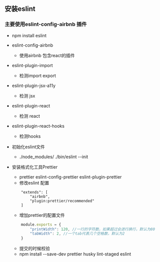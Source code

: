 ## 安装eslint

### 主要使用eslint-config-airbnb 插件

- npm install eslint  
- eslint-config-airbnb
    - 使用airbnb 包含react的插件
- eslint-plugin-import
    - 检测import export
- eslint-plugin-jsx-a11y
    - 检测 jsx
- eslint-plugin-react
    - 检测 react
- eslint-plugin-react-hooks
    - 检测hooks

- 初始化eslint文件
    - ./node_modules/ ./bin/eslint --init

- 安装格式化工具Prettier
    - prettier eslint-config-prettier eslint-plugin-prettier
    - 修改eslint 配置
    ```javascrip
        "extends": [
            "airbnb",
            "plugin:prettier/recommended"
        ]
    ```
    - 增加prettier的配置文件
    ```javascript
        module.exports = {
            "printWidth": 120, //一行的字符数，如果超过会进行换行，默认为80
            "tabWidth": 2, //一个tab代表几个空格数，默认为2
        }
    ```
    - 提交的时候校验
    - npm install --save-dev prettier husky lint-staged eslint

